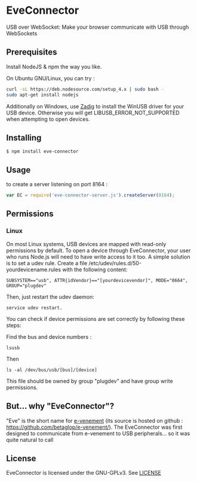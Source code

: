 EveConnector
=============

USB over WebSocket: Make your browser communicate with USB through WebSockets

Prerequisites
--------------

Install NodeJS & npm the way you like.

On Ubuntu GNU/Linux, you can try :
```bash
curl -sL https://deb.nodesource.com/setup_4.x | sudo bash -
sudo apt-get install nodejs
```

Additionally on Windows, use [Zadig](http://zadig.akeo.ie/) to install the WinUSB driver for your USB device. Otherwise you will get LIBUSB_ERROR_NOT_SUPPORTED when attempting to open devices.

Installing
-----------

```$ npm install eve-connector```

Usage
------

to create a server listening on port 8164 :

```js
var EC = require('eve-connector-server.js').createServer(8164);
```

Permissions
------------

### Linux

On most Linux systems, USB devices are mapped with read-only permissions by default. 
To open a device through EveConnector, your user who runs Node.js will need to have write access to it too.
A simple solution is to set a udev rule. Create a file /etc/udev/rules.d/50-yourdevicename.rules with the following content:

```SUBSYSTEM=="usb", ATTR{idVendor}=="[yourdevicevendor]", MODE="0664", GROUP="plugdev"```

Then, just restart the udev daemon: 
```
service udev restart.
```

You can check if device permissions are set correctly by following these steps:

Find the bus and device numbers :
```
lsusb
```

Then

```
ls -al /dev/bus/usb/[bus]/[device]
```

This file should be owned by group "plugdev" and have group write permissions.


But... why "EveConnector"?
---------------------------

"Eve" is the short name for [e-venement](http://www.e-venement.org/) (its source is hosted on github : https://github.com/betaglop/e-venement/). The EveConnector was first designed to communicate from e-venement to USB peripherals... so it was quite natural to call 

License
--------

EveConnector is licensed under the GNU-GPLv3. See [LICENSE](LICENSE)
